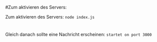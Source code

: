 #Zum aktivieren des Servers:

Zum aktivieren des Servers: `node index.js`
#
Gleich danach sollte eine Nachricht erscheinen: `startet on port 3000`
